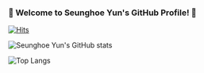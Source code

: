 ### 👋 Welcome to Seunghoe Yun's GitHub Profile! 👋
<!-- 
## <div align="center"> 🛠 Tech Stack 🛠 </div> 
<div align="center"> </div> <br> -->

[![Hits](https://hits.seeyoufarm.com/api/count/incr/badge.svg?url=https%3A%2F%2Fgithub.com%2FYunSeungHoe&count_bg=%2379C83D&title_bg=%23555555&icon=&icon_color=%23E7E7E7&title=hits&edge_flat=false)](https://hits.seeyoufarm.com)

![Seunghoe Yun's GitHub stats](https://github-readme-stats.vercel.app/api?username=YunSeungHoe&theme=dark&show_icons=true&)

![Top Langs](https://github-readme-stats.vercel.app/api/top-langs/?username=YunSeungHoe&layout=compact&theme=dark)
